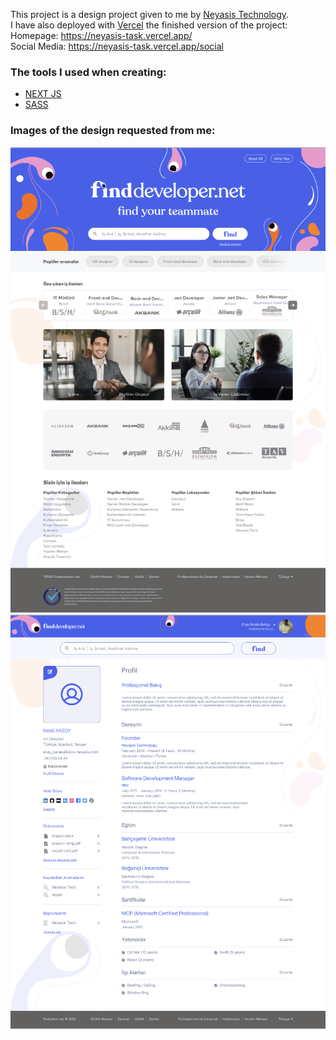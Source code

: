This project is a design project given to me by [Neyasis Technology](https://neyasis.com/index.html).<br/>
I have also deployed with [Vercel](https://vercel.com/) the finished version of the project:<br/> 
Homepage: https://neyasis-task.vercel.app/ <br/> 
Social Media: https://neyasis-task.vercel.app/social <br/> 

### The tools I used when creating:
- [NEXT JS](https://nextjs.org/)
- [SASS](https://sass-lang.com/)

### Images of the design requested from me:
![](project-design-1.png)
![](project-design-2.png)
